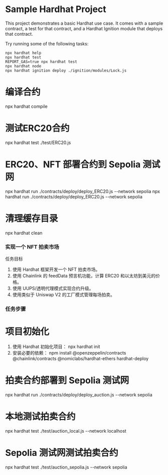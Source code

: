 # Sample Hardhat Project

This project demonstrates a basic Hardhat use case. It comes with a sample contract, a test for that contract, and a Hardhat Ignition module that deploys that contract.

Try running some of the following tasks:

```shell
npx hardhat help
npx hardhat test
REPORT_GAS=true npx hardhat test
npx hardhat node
npx hardhat ignition deploy ./ignition/modules/Lock.js
```


# 编译合约
npx hardhat compile

# 测试ERC20合约
npx hardhat test ./test/ERC20.js

# ERC20、NFT 部署合约到 Sepolia 测试网
npx hardhat run ./contracts/deploy/deploy_ERC20.js --network sepolia
npx hardhat run ./contracts/deploy/deploy_ERC20.js --network sepolia


# 清理缓存目录
npx hardhat clean


### 实现一个 NFT 拍卖市场
任务目标
1. 使用 Hardhat 框架开发一个 NFT 拍卖市场。
2. 使用 Chainlink 的 feedData 预言机功能，计算 ERC20 和以太坊到美元的价格。
3. 使用 UUPS/透明代理模式实现合约升级。
4. 使用类似于 Uniswap V2 的工厂模式管理每场拍卖。


### 任务步骤
# 项目初始化
1. 使用 Hardhat 初始化项目： npx hardhat init
2. 安装必要的依赖： npm install @openzeppelin/contracts @chainlink/contracts @nomiclabs/hardhat-ethers hardhat-deploy

# 拍卖合约部署到 Sepolia 测试网
npx hardhat run ./contracts/deploy/deploy_auction.js --network sepolia

# 本地测试拍卖合约
npx hardhat test ./test/auction_local.js --network localhost

# Sepolia 测试网测试拍卖合约
npx hardhat test ./test/auction_sepolia.js --network sepolia
